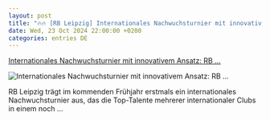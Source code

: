 ```yaml
---
layout: post
title: "🔥🔥 [RB Leipzig] Internationales Nachwuchsturnier mit innovativem Ansatz: RB ..."
date: Wed, 23 Oct 2024 22:00:00 +0200
categories: entries DE
---
```

[Internationales Nachwuchsturnier mit innovativem Ansatz: RB ...](https://rbleipzig.com/de/news/internationales-nachwuchsturnier-rb-leipzig-wings-cup-talente)

![Internationales Nachwuchsturnier mit innovativem Ansatz: RB ...](https://rbleipzig.com/favicon.ico)

RB Leipzig trägt im kommenden Frühjahr erstmals ein internationales Nachwuchsturnier aus, das die Top-Talente mehrerer internationaler Clubs in einem noch ...

